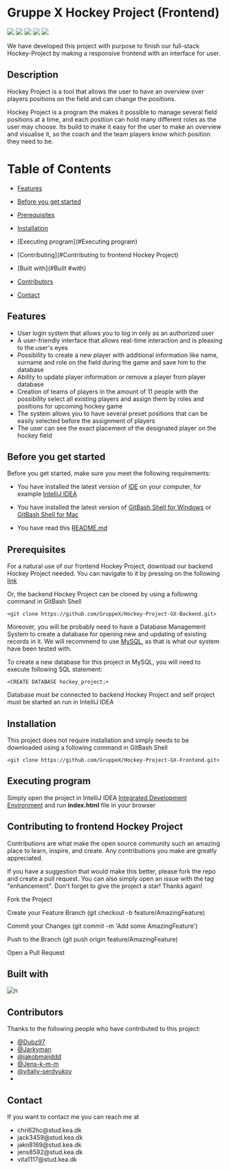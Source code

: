# Gruppe X Hockey Project (Frontend)

![](https://img.shields.io/github/repo-size/GruppeX/Hockey-Project-GX-Frontend)
![](https://img.shields.io/github/contributors/GruppeX/Hockey-Project-GX-Frontend)
![](https://img.shields.io/github/stars/GruppeX/Hockey-Project-GX-Frontend)
![](https://img.shields.io/github/forks/GruppeX/Hockey-Project-GX-Frontend)
![](https://img.shields.io/github/issues/GruppeX/Hockey-Project-GX-Frontend)

We have developed this project with purpose to finish our full-stack Hockey-Project
by making a responsive frontend with an interface for user.

## Description

Hockey Project is a tool that allows the user to have an overview over players
positions on the field and can change the positions.

Hockey Project is a program the makes it possible to manage several field
positions at a time, and each position can hold many different roles as
the user may choose. Its build to make it easy for the user to make an
overview and visualise it, so the coach and the team players know which
position they need to be.

# Table of Contents

- [Features](#Features)

- [Before you get started](#Before-you-get-started)

- [Prerequisites](#Prerequisites)

- [Installation](#Installation)

- [Executing program](#Executing program)

- [Contributing](#Contributing to frontend Hockey Project)

- [Built with](#Built #with)

- [Contributors](#Contributors)

- [Contact](#Contact)

## Features

- User login system that allows you to log in only as an authorized user
- A user-friendly interface that allows real-time interaction and is pleasing
  to the user's eyes
- Possibility to create a new player with additional information like
  name, surname and role on the field during the game and save him
  to the database
- Ability to update player information or remove a player from player database
- Creation of teams of players in the amount of 11 people with the possibility
  select all existing players and assign them by roles and positions for
  upcoming hockey game
- The system allows you to have several preset positions that can be easily selected
  before the assignment of players
- The user can see the exact placement of the designated player on the hockey field

## Before you get started

Before you get started, make sure you meet the following requirements:

- You have installed the latest version of [IDE](https://en.wikipedia.org/wiki/Integrated_development_environment) on your computer, for example [IntelliJ IDEA](https://www.jetbrains.com/idea/)

- You have installed the latest version of [GitBash Shell for Windows](https://gitforwindows.org) or [GitBash Shell for Mac](https://downloads.digitaltrends.com/git/mac)

- You have read this [README.md](https://github.com/GruppeX/Hockey-Project-GX-Frontend/README.md)

## Prerequisites

For a natural use of our frontend Hockey Project, download our backend Hockey Project needed.
You can navigate to it by pressing on the following [link](https://github.com/GruppeX/Hockey-Project-GX-Backend)

Or, the backend Hockey Project can be cloned by using a following command in GitBash Shell

```
<git clone https://github.com/GruppeX/Hockey-Project-GX-Backend.git>
```

Moreover, you will be probably need to have a Database Management System to create a database
for opening new and updating of existing records in it. We will recommend
to use [MySQL](https://www.mysql.com/downloads/), as that is what our system have been tested with.

To create a new database for this project in MySQL, you will need to execute following SQL statement:

```
<CREATE DATABASE hockey_project;>
```

Database must be connected to backend Hockey Project and self project must be started an run in IntelliJ IDEA

## Installation

This project does not require installation and simply needs to be downloaded using a following command in GitBash Shell

```
<git clone https://github.com/GruppeX/Hockey-Project-GX-Frontend.git>
```

## Executing program

Simply open the project in IntelliJ IDEA [Integrated Development Environment](https://en.wikipedia.org/wiki/IDE)
and run <b>index.html</b> file in your browser

## Contributing to frontend Hockey Project

Contributions are what make the open source community such an amazing place to learn, inspire, and create. Any contributions you make are greatly appreciated.

If you have a suggestion that would make this better, please fork the repo and create a pull request. You can also simply open an issue with the tag "enhancement". Don't forget to give the project a star! Thanks again!

Fork the Project

Create your Feature Branch (git checkout -b feature/AmazingFeature)

Commit your Changes (git commit -m 'Add some AmazingFeature')

Push to the Branch (git push origin feature/AmazingFeature)

Open a Pull Request

## Built with

![n](https://p.kindpng.com/picc/s/23-237439_html-css-js-bootstrap-hd-png-download.png)

## Contributors

<p>Thanks to the following people who have contributed to this project:</p>
<ul>
  <li>
    <a href="https://github.com/Dubz97">@Dubz97</a>
  </li>
  <li>
    <a href="https://github.com/Jarkyman">@Jarkyman</a>
  </li>
  <li>
    <a href="https://github.com/jakobmajiddd">@jakobmajiddd</a>
  </li>
  <li>
    <a href="https://github.com/Jens-k-m-m">@Jens-k-m-m</a>
  </li>
  <li>
    <a href="https://github.com/vitaliy-serdyukov">@vitaliy-serdyukov</a>
    <li>
</ul>

## Contact

<p>If you want to contact me you can reach me at</p>
<ul>
  <li>chri62hc@stud.kea.dk</li>
  <li>jack3459@stud.kea.dk</li>
  <li>jako8169@stud.kea.dk</li>
  <li>jens8592@stud.kea.dk</li>
  <li>vita1117@stud.kea.dk</li>
</ul>
